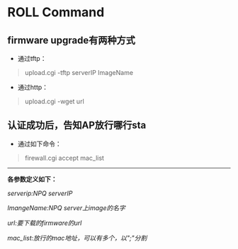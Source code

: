 # ROLL Command

## firmware upgrade有两种方式
* 通过tftp：
> upload.cgi -tftp serverIP ImageName
* 通过http：
> upload.cgi -wget url

## 认证成功后，告知AP放行哪行sta
* 通过如下命令：
> firewall.cgi accept mac_list

***
**各参数定义如下：**

*serverip:NPQ serverIP*

*ImangeName:NPQ server上image的名字*

*url:要下载的firmware的url*

*mac_list:放行的mac地址，可以有多个，以";"分割*
